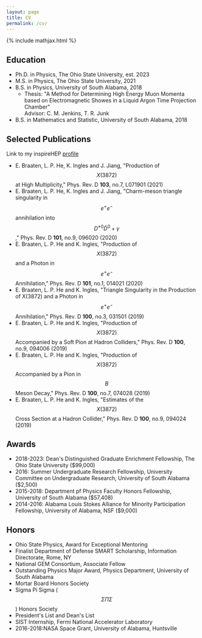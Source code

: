 ```yaml
---
layout: page
title: CV
permalink: /cv/
---
```

{% include mathjax.html %}

## Education
- Ph.D. in Physics, The Ohio State University, est. 2023
- M.S. in Physics, The Ohio State University, 2021
- B.S. in Physics, University of South Alabama, 2018
  - Thesis: "A Method for Determining High Energy Muon Momenta based on Electromagnetic
  Showes in a Liquid Argon Time Projection Chamber"  
  Advisor: C. M. Jenkins, T. R. Junk
- B.S. in Mathematics and Statistic, University of South Alabama, 2018

## Selected Publications
Link to my inspireHEP [profile](https://inspirehep.net/authors/1671385?ui-citation-summary=true)  

- E. Braaten, L. P. He, K. Ingles and J. Jiang,
"Production of $$X(3872)$$ at High Multiplicity,"
Phys. Rev. D **103**, no.7, L071901 (2021)
- E. Braaten, L. P. He, K. Ingles and J. Jiang,
"Charm-meson triangle singularity in $${e^+e^-}$$ annihilation into $$D^{\ast0}\bar{D}^0 + \gamma $$," 
Phys. Rev. D **101**, no.9, 096020 (2020)
- E. Braaten, L. P. He and K. Ingles,
"Production of $$X(3872)$$ and a Photon in $$e^+e^-$$ Annihilation,"
Phys. Rev. D **101**, no.1, 014021 (2020)
- E. Braaten, L. P. He and K. Ingles,
"Triangle Singularity in the Production of X(3872) and a Photon in $$e^+e^-$$ Annihilation,"
Phys. Rev. D **100**, no.3, 031501 (2019)
- E. Braaten, L. P. He and K. Ingles,
"Production of $$X(3872)$$ Accompanied by a Soft Pion at Hadron Colliders,"
Phys. Rev. D **100**, no.9, 094006 (2019)
- E. Braaten, L. P. He and K. Ingles,
"Production of $$X(3872)$$ Accompanied by a Pion in $$B$$ Meson Decay,"
Phys. Rev. D **100**, no.7, 074028 (2019)
- E. Braaten, L. P. He and K. Ingles,
"Estimates of the $$X(3872)$$ Cross Section at a Hadron Collider,"
Phys. Rev. D **100**, no.9, 094024 (2019)

## Awards
- 2018-2023: Dean's Distinguished Graduate Enrichment Fellowship, The Ohio State University ($99,000)
- 2016: Summer Undergraduate Research Fellowship, University Committee on Undergraduate Research, University of South Alabama ($2,500)
- 2015-2018: Department pf Physics Faculty Honors Fellowship, University of South Alabama ($57,408)
- 2014-2016: Alabama Louis Stokes Alliance for Minority Participation Fellowship, University of Alabama, NSF ($9,000)


## Honors
- Ohio State Physics, Award for Exceptional Mentoring
- Finalist Department of Defense SMART Scholarship, Information Directorate, Rome, NY
- National GEM Consortium, Associate Fellow
- Outstanding Physics Major Award, Physics Department, University of South Alabama
- Mortar Board Honors Society
- Sigma Pi Sigma ($$\Sigma \Pi \Sigma$$) Honors Society
- President's List and Dean's List
- SIST Internship, Fermi National Accelerator Laboratory
- 2016-2018:NASA Space Grant, University of Alabama, Huntsville
